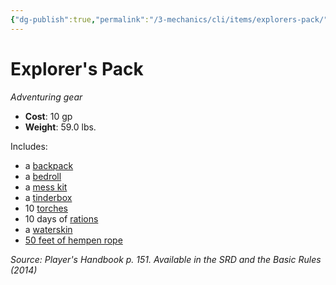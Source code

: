 ```yaml
---
{"dg-publish":true,"permalink":"/3-mechanics/cli/items/explorers-pack/","tags":["ttrpg-cli/compendium/src/5e/phb","ttrpg-cli/item/gear/","ttrpg-cli/item/rarity/none"]}
---
```


# Explorer's Pack
*Adventuring gear*  


- **Cost**: 10 gp
- **Weight**: 59.0 lbs.

Includes:

- a [backpack](3-Mechanics/CLI/items/backpack.md)  
- a [bedroll](3-Mechanics/CLI/items/bedroll.md)  
- a [mess kit](3-Mechanics/CLI/items/mess-kit.md)  
- a [tinderbox](3-Mechanics/CLI/items/tinderbox.md)  
- 10 [torches](3-Mechanics/CLI/items/torch.md)  
- 10 days of [rations](3-Mechanics/CLI/items/rations-1-day.md)  
- a [waterskin](3-Mechanics/CLI/items/waterskin.md)  
- [50 feet of hempen rope](3-Mechanics/CLI/items/hempen-rope-50-feet.md)  

*Source: Player's Handbook p. 151. Available in the <span title='Systems Reference Document (5.1)'>SRD</span> and the Basic Rules (2014)*